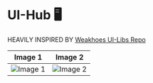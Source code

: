 # UI-Hub 🖥️
HEAVILY INSPIRED BY [Weakhoes UI-Libs Repo](https://github.com/weakhoes/Roblox-UI-Libs)

| Image 1 | Image 2 |
|---------|---------|
| ![Image 1](path/to/image1.jpg) | ![Image 2](path/to/image2.jpg) |
